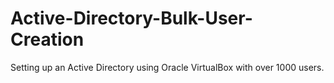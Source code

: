 # Active-Directory-Bulk-User-Creation
Setting up an Active Directory using Oracle VirtualBox with over 1000 users. 
